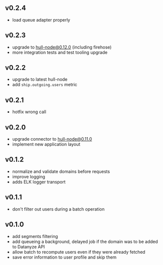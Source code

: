 ## v0.2.4
- load queue adapter properly

## v0.2.3
- upgrade to hull-node@0.12.0 (including firehose)
- more integration tests and test tooling upgrade

## v0.2.2
- upgrade to latest hull-node
- add `ship.outgoing.users` metric

## v0.2.1
- hotfix wrong call

## v0.2.0
- upgrade connector to hull-node@0.11.0
- implement new application layout

## v0.1.2
- normalize and validate domains before requests
- improve logging
- adds ELK logger transport

## v0.1.1
- don't filter out users during a batch operation

## v0.1.0
- add segments filtering
- add queueing a background, delayed job if the domain was to be added to Datanyze API
- allow batch to recompute users even if they were already fetched
- save error information to user profile and skip them

